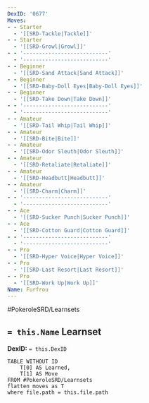 ```yaml
---
DexID: '0677'
Moves:
- - Starter
  - '[[SRD-Tackle|Tackle]]'
- - Starter
  - '[[SRD-Growl|Growl]]'
- - '---------------------------'
  - '---------------------------'
- - Beginner
  - '[[SRD-Sand Attack|Sand Attack]]'
- - Beginner
  - '[[SRD-Baby-Doll Eyes|Baby-Doll Eyes]]'
- - Beginner
  - '[[SRD-Take Down|Take Down]]'
- - '---------------------------'
  - '---------------------------'
- - Amateur
  - '[[SRD-Tail Whip|Tail Whip]]'
- - Amateur
  - '[[SRD-Bite|Bite]]'
- - Amateur
  - '[[SRD-Odor Sleuth|Odor Sleuth]]'
- - Amateur
  - '[[SRD-Retaliate|Retaliate]]'
- - Amateur
  - '[[SRD-Headbutt|Headbutt]]'
- - Amateur
  - '[[SRD-Charm|Charm]]'
- - '---------------------------'
  - '---------------------------'
- - Ace
  - '[[SRD-Sucker Punch|Sucker Punch]]'
- - Ace
  - '[[SRD-Cotton Guard|Cotton Guard]]'
- - '---------------------------'
  - '---------------------------'
- - Pro
  - '[[SRD-Hyper Voice|Hyper Voice]]'
- - Pro
  - '[[SRD-Last Resort|Last Resort]]'
- - Pro
  - '[[SRD-Work Up|Work Up]]'
Name: Furfrou
---
```


#PokeroleSRD/Learnsets

## `= this.Name` Learnset

**DexID:** `= this.DexID`

```dataview
TABLE WITHOUT ID
    T[0] AS Learned,
    T[1] AS Move
FROM #PokeroleSRD/Learnsets
flatten moves as T
where file.path = this.file.path
```

